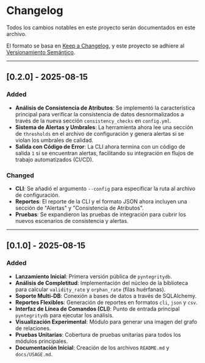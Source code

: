 # Changelog

Todos los cambios notables en este proyecto serán documentados en este archivo.

El formato se basa en [Keep a Changelog](https://keepachangelog.com/en/1.0.0/), y este proyecto se adhiere al [Versionamiento Semántico](https://semver.org/spec/v2.0.0.html).

---
## [0.2.0] - 2025-08-15

### Added
- **Análisis de Consistencia de Atributos**: Se implementó la característica principal para verificar la consistencia de datos desnormalizados a través de la nueva sección `consistency_checks` en `config.yml`.
- **Sistema de Alertas y Umbrales**: La herramienta ahora lee una sección de `thresholds` en el archivo de configuración y genera alertas si se violan los umbrales de calidad.
- **Salida con Código de Error**: La CLI ahora termina con un código de salida `1` si se encuentran alertas, facilitando su integración en flujos de trabajo automatizados (CI/CD).

### Changed
- **CLI**: Se añadió el argumento `--config` para especificar la ruta al archivo de configuración.
- **Reportes**: El reporte de la CLI y el formato JSON ahora incluyen una sección de "Alertas" y "Consistencia de Atributos".
- **Pruebas**: Se expandieron las pruebas de integración para cubrir los nuevos escenarios de consistencia y alertas.

---
## [0.1.0] - 2025-08-15

### Added
- **Lanzamiento Inicial**: Primera versión pública de `pyntegritydb`.
- **Análisis de Completitud**: Implementación del núcleo de la biblioteca para calcular `validity_rate` y `orphan_rate` (filas huérfanas).
- **Soporte Multi-DB**: Conexión a bases de datos a través de SQLAlchemy.
- **Reportes Flexibles**: Generación de reportes en formatos `cli`, `json` y `csv`.
- **Interfaz de Línea de Comandos (CLI)**: Punto de entrada principal `pyntegritydb` para ejecutar los análisis.
- **Visualización Experimental**: Módulo para generar una imagen del grafo de relaciones.
- **Pruebas Unitarias**: Cobertura de pruebas unitarias para todos los módulos principales.
- **Documentación Inicial**: Creación de los archivos `README.md` y `docs/USAGE.md`.